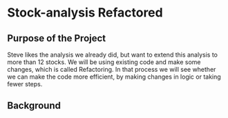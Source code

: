 # Stock-analysis Refactored
## Purpose of the Project
Steve likes the analysis we already did, but want to extend this analysis to more than 12 stocks. We will be using existing code and make some changes, which is called Refactoring. In that process we will see whether we can make the code more efficient, by making changes in logic or taking fewer steps.
## Background
